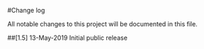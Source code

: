 #Change log

All notable changes to this project will be documented in this file.

##[1.5]   13-May-2019     Initial public release

